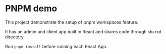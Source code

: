 # PNPM demo

This project demonstrate the setup of pnpm workspaces feature.

It has an admin and client app built in React and shares code through `shared` directory.

Run `pnpm install` before running each React App.